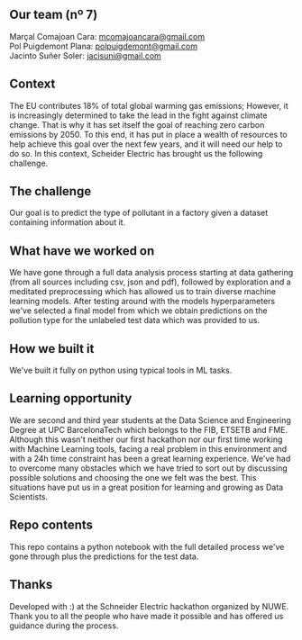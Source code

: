 ## Our team (nº 7)
Marçal Comajoan Cara: mcomajoancara@gmail.com <br />
Pol Puigdemont Plana: polpuigdemont@gmail.com <br />
Jacinto Suñer Soler: jacisuni@gmail.com <br />

## Context 
The EU contributes 18% of total global warming gas emissions; However, it is increasingly determined to take the lead in the fight against climate change. That is why it has set itself the goal of reaching zero carbon emissions by 2050. To this end, it has put in place a wealth of resources to help achieve this goal over the next few years, and it will need our help to do so. In this context, Scheider Electric has brought us the following challenge.

## The challenge
Our goal is to predict the type of pollutant in a factory given a dataset containing information about it.

## What have we worked on
We have gone through a full data analysis process starting at data gathering (from all sources including csv, json and pdf), followed by exploration and a meditated preprocessing which has allowed us to train diverse machine learning models. After testing around with the models hyperparameters we've selected a final model from which we obtain predictions on the pollution type for the unlabeled test data which was provided to us. 


## How we built it
We've built it fully on python using typical tools in ML tasks.

## Learning opportunity
We are second and third year students at the Data Science and Engineering Degree at UPC BarcelonaTech which belongs to the FIB, ETSETB and FME. Although this wasn't neither our first hackathon nor our first time working with Machine Learning tools, facing a real problem in this environment and with a 24h time constraint has been a great learning experience. We've had to overcome many obstacles which we have tried to sort out by discussing possible solutions and choosing the one we felt was the best. This situations have put us in a great position for learning and growing as Data Scientists.

## Repo contents
This repo contains a python notebook with the full detailed process we've gone through plus the predictions for the test data.

## Thanks
Developed with :) at the Schneider Electric hackathon organized by NUWE. Thank you to all the people who have made it possible and has offered us guidance during the process.
